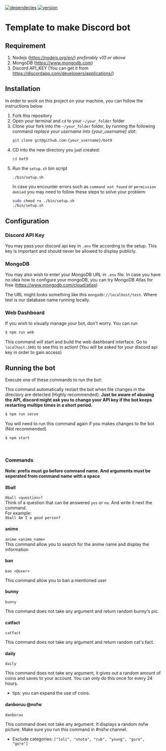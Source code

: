 [![dependecies](https://img.shields.io/david/polowis/bot9?style=plastic)](/package.json) [![version](https://img.shields.io/github/package-json/v/polowis/bot9?style=plastic)](/package.json)


# Template to make Discord bot

## Requirement

1. Nodejs (https://nodejs.org/en/) *preferably v10 or above*
2. MongoDB (https://www.mongodb.com)
3. Discord API_KEY (You can get it from https://discordapp.com/developers/applications/)


## Installation

In order to work on this project on your machine, you can follow the instructions below

1. Fork this repository 
2. Open your terminal and `cd` to your `~/your_folder` folder
3. Clone your fork into the `~/your_folder` folder, by running the following command *replace your username into {your_username} slot*:
    ```bash
    git clone git@github.com:{your_username}/bot9 
    ```
4. CD into the new directory you just created:
    ```bash
    cd bot9
    ```
5. Run the `setup.sh` bin script
    ```bash
    ./bin/setup.sh
    ```
    In case you encounter errors such as `command not found` or `permission denied` you may need to follow these steps to solve your problem:
    ```bash
    sudo chmod +x ./bin/setup.sh
    ./bin/setup.sh
    ```


## Configuration

### Discord API Key
You may pass your discord api key in `.env` file according to the setup. This key is important and should never be allowed to display publicly. 

### MongoDB
You may also wish to enter your MongoDB URL in `.env` file. In case you have no idea how to configure your mongoDB, you can try MongoDB Atlas for free (https://www.mongodb.com/cloud/atlas)

The URL might looks something like this `mongodb://localhost/test`. Where test is our database name running locally. 

### Web Dashboard

If you wish to visually manage your bot, don't worry. You can run 
``` bash
$ npm run web
```

This command will start and build the web dashboard interface. Go to `localhost:3001` to see this in action! (You will be asked for your discord api key in order to gain access)

## Running the bot
Execute one of these commands to run the bot:

This command automatically restart the bot when file changes in the directory are detected (Highly recommended). **Just be aware of abusing the API, discord might ask you to change your API key if the bot keeps restarting multipe times in a short period.**

```bash
$ npm run serve
```

You will need to run this command again if you makes changes to the bot (Not recommended)

```bash
$ npm start
```
</br>


### Commands

**Note: prefix must go before command name. And arguments must be seperated from command name with a space**
</br>
#### 8ball 

```8ball <question>?```</br>
Think of a question that can be answered `yes` or `no`. And write it next the command. </br>
For example: </br>
`8ball Am I a good person?`
 
#### anime

```anime <anime_name>```</br>
This command allow you to search for the anime name and display the information

#### ban
```ban <@user>```</br>

This command allow you to ban a mentioned user

#### bunny
```bunny```</br>

This command does not take any argument and return random bunny's pic. 

#### catfact
```catfact``` </br>

This command does not take any argument and return random cat's fact. 

#### daily
```daily``` </br>

This command does not take any argument, it gives out a random amount of coins and saves to your account. You can only do this once for every 24 hours. 

- tips: you can expand the use of coins. 

#### danboruu @nsfw
```danboruu```</br>

This command does not take any argument. It displays a random nsfw picture. Make sure you run this command in #nsfw channel. </br>

- Exclude categories: ```["loli", "shota", "cub", "young", "guro", "gore"]```


